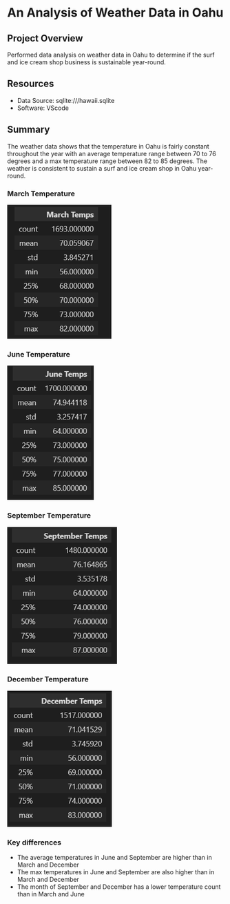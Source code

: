# An Analysis of Weather Data in Oahu

## Project Overview
Performed data analysis on weather data in Oahu to determine if the surf and ice cream shop business is sustainable year-round.

## Resources
- Data Source: sqlite:///hawaii.sqlite
- Software: VScode

## Summary
The weather data shows that the temperature in Oahu is fairly constant throughout the year with an average temperature range between 70 to 76 degrees and a max temperature range between 82 to 85 degrees.  The weather is consistent to sustain a surf and ice cream shop in Oahu year-round.
 
### March Temperature
![March_Temps](https://github.com/frlinh/surfs-up/blob/b7c89b8eb2e4e608599f5f33235eb76b13576b12/March%20Temps.png)

### June Temperature
![June_Temps](https://github.com/frlinh/surfs-up/blob/b7c89b8eb2e4e608599f5f33235eb76b13576b12/June%20Temps.png)

### September Temperature
![Sept_Temps](https://github.com/frlinh/surfs-up/blob/b7c89b8eb2e4e608599f5f33235eb76b13576b12/September%20Temps.png)

### December Temperature
![Dec_temps](https://github.com/frlinh/surfs-up/blob/b7c89b8eb2e4e608599f5f33235eb76b13576b12/December%20Temps.png)

### Key differences
- The average temperatures in June and September are higher than in March and December
- The max temperatures in June and September are also higher than in March and December
- The month of September and December has a lower temperature count than in March and June
